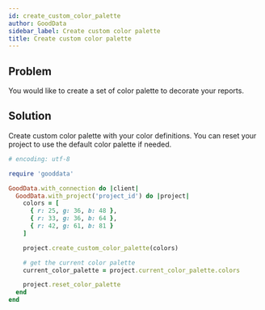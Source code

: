 ```yaml
---
id: create_custom_color_palette
author: GoodData
sidebar_label: Create custom color palette
title: Create custom color palette
---
```


Problem
-------

You would like to create a set of color palette to decorate your
reports.

Solution
--------

Create custom color palette with your color definitions. You can reset
your project to use the default color palette if needed.


```ruby
# encoding: utf-8

require 'gooddata'

GoodData.with_connection do |client|
  GoodData.with_project('project_id') do |project|
    colors = [
      { r: 25, g: 36, b: 48 },
      { r: 33, g: 36, b: 64 },
      { r: 42, g: 61, b: 81 }
    ]

    project.create_custom_color_palette(colors)

    # get the current color palette
    current_color_palette = project.current_color_palette.colors

    project.reset_color_palette
  end
end
```
